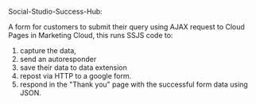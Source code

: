 Social-Studio-Success-Hub:

A form for customers to submit their query using AJAX request to Cloud Pages in Marketing Cloud, this runs SSJS code to:
1. capture the data,
2. send an autoresponder 
3. save their data to data extension
4. repost via HTTP to a google form. 
5. respond in the "Thank you" page with the successful form data using JSON.
